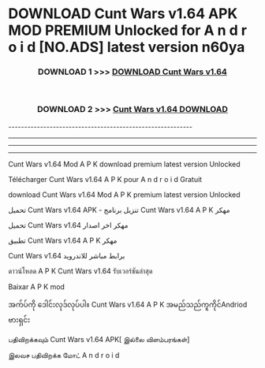 # DOWNLOAD Cunt Wars v1.64  APK MOD PREMIUM Unlocked for A n d r o i d [NO.ADS] latest version n60ya 



<div align="center">

<h3>DOWNLOAD 1 >>> <a href="https://getmod2.web.app/?judul=Cunt Wars v1.64 ">DOWNLOAD Cunt Wars v1.64 </a></h3><br>

<h3>DOWNLOAD 2 >>> <a href="https://getmod2.web.app/?judul=Cunt Wars v1.64 ">Cunt Wars v1.64  DOWNLOAD </a></h3>

</div>
----------------------------------------------------------

----------------------------------------------------------

----------------------------------------------------------

----------------------------------------------------------

Cunt Wars v1.64  Mod A P K download premium latest version Unlocked

Télécharger Cunt Wars v1.64  A P K pour A n d r o i d Gratuit

download Cunt Wars v1.64  Mod A P K premium latest version Unlocked

تحميل Cunt Wars v1.64  APK - تنزيل برنامج Cunt Wars v1.64  A P K مهكر

تحميل Cunt Wars v1.64  مهكر اخر اصدار

تطبيق Cunt Wars v1.64  A P K مهكر

Cunt Wars v1.64  برابط مباشر للاندرويد

ดาวน์โหลด A P K Cunt Wars v1.64  รับเวอร์ชันล่าสุด

Baixar A P K mod

အက်ပ်ကို ဒေါင်းလုဒ်လုပ်ပါ။ Cunt Wars v1.64  A P K အမည်သည်ကူကိုင်Andriod ဗားရှင်း

பதிவிறக்கவும் Cunt Wars v1.64  APK[ இல்லை விளம்பரங்கள்] 
 
இலவச பதிவிறக்க மோட் A n d r o i d



